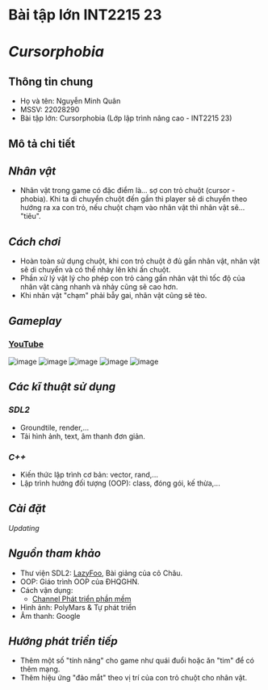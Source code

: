 # Bài tập lớn INT2215 23
# *Cursorphobia*
## Thông tin chung
- Họ và tên: Nguyễn Minh Quân
- MSSV: 22028290
- Bài tập lớn: Cursorphobia (Lớp lập trình nâng cao - INT2215 23)
## Mô tả chi tiết
## *Nhân vật*
- Nhân vật trong game có đặc điểm là... sợ con trỏ chuột (cursor - phobia). Khi ta di chuyển chuột đến gần thì player sẽ di chuyển theo hướng ra xa con trỏ, nếu chuột chạm vào nhân vật thì nhân vật sẽ... "tiêu".
## *Cách chơi*
- Hoàn toàn sử dụng chuột, khi con trỏ chuột ở đủ gần nhân vật, nhân vật sẽ di chuyển và có thể nhảy lên khi ấn chuột.
- Phần xử lý vật lý cho phép con trỏ càng gần nhân vật thì tốc độ của nhân vật càng nhanh và nhảy cũng sẽ cao hơn.
- Khi nhân vật "chạm" phải bẫy gai, nhân vật cũng sẽ tèo.
## *Gameplay*
### [YouTube](https://www.youtube.com/watch?v=KDwvrNPs01A)
![image](https://user-images.githubusercontent.com/124875538/230760624-adf7c9d2-b760-43de-89a3-1389718bd1a6.png)
![image](https://user-images.githubusercontent.com/124875538/230760649-c6fb6298-cfd8-4f05-ac02-7141e0c7e185.png)
![image](https://user-images.githubusercontent.com/124875538/230760677-8dd24b0e-c857-4063-97fa-6d0a2d22dd69.png)
![image](https://user-images.githubusercontent.com/124875538/230760658-ac8a0e95-413d-4790-bd23-820c84a49b2f.png)
![image](https://user-images.githubusercontent.com/124875538/230760668-dc07ced9-bce6-4acb-9d7d-34750224bd72.png)

## *Các kĩ thuật sử dụng*
### *SDL2*
- Groundtile, render,...
- Tải hình ảnh, text, âm thanh đơn giản.
### *C++*
- Kiến thức lập trình cơ bản: vector, rand,...
- Lập trình hướng đối tượng (OOP): class, đóng gói, kế thừa,...
## *Cài đặt*
*Updating*
## *Nguồn tham khảo*
- Thư viện SDL2: [LazyFoo](https://lazyfoo.net/tutorials/SDL/index.php), Bài giảng của cô Châu.
- OOP: Giáo trình OOP của ĐHQGHN.
- Cách vận dụng: 
  - [Channel Phát triển phần mềm](https://www.youtube.com/@PhatTrienPhanMem123AZ)
- Hình ảnh: PolyMars & Tự phát triển
- Âm thanh: Google
## *Hướng phát triển tiếp*
- Thêm một số "tính năng" cho game như quái đuổi hoặc ăn "tim" để có thêm mạng.
- Thêm hiệu ứng "đảo mắt" theo vị trí của con trỏ chuột cho nhân vật.
